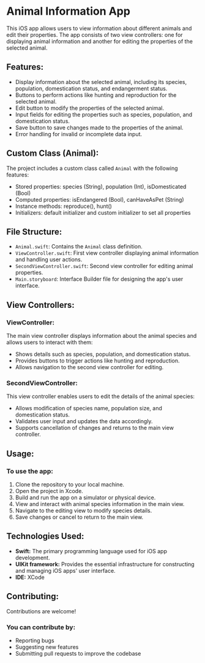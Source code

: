 # Animal Information App
This iOS app allows users to view information about different animals and edit their properties. The app consists of two view controllers: one for displaying animal information and another for editing the properties of the selected animal.

## Features:
- Display information about the selected animal, including its species, population, domestication status, and endangerment status.
- Buttons to perform actions like hunting and reproduction for the selected animal.
- Edit button to modify the properties of the selected animal.
- Input fields for editing the properties such as species, population, and domestication status.
- Save button to save changes made to the properties of the animal.
- Error handling for invalid or incomplete data input.

## Custom Class (Animal):
The project includes a custom class called `Animal` with the following features:
- Stored properties: species (String), population (Int), isDomesticated (Bool)
- Computed properties: isEndangered (Bool), canHaveAsPet (String)
- Instance methods: reproduce(), hunt()
- Initializers: default initializer and custom initializer to set all properties

## File Structure:
- `Animal.swift`: Contains the `Animal` class definition.
- `ViewController.swift`: First view controller displaying animal information and handling user actions.
- `SecondViewController.swift`: Second view controller for editing animal properties.
- `Main.storyboard`: Interface Builder file for designing the app's user interface.


## View Controllers:
### ViewController:
The main view controller displays information about the animal species and allows users to interact with them:
- Shows details such as species, population, and domestication status.
- Provides buttons to trigger actions like hunting and reproduction.
- Allows navigation to the second view controller for editing.

### SecondViewController:
This view controller enables users to edit the details of the animal species:
- Allows modification of species name, population size, and domestication status.
- Validates user input and updates the data accordingly.
- Supports cancellation of changes and returns to the main view controller.


## Usage:
### To use the app:
1. Clone the repository to your local machine.
2. Open the project in Xcode.
3. Build and run the app on a simulator or physical device.
4. View and interact with animal species information in the main view.
5. Navigate to the editing view to modify species details.
6. Save changes or cancel to return to the main view.

## Technologies Used:
- **Swift:** The primary programming language used for iOS app development.
- **UIKit framework:** Provides the essential infrastructure for constructing and managing iOS apps' user interface.
- **IDE:** XCode

## Contributing:
Contributions are welcome! 

### You can contribute by:
-  Reporting bugs
-  Suggesting new features
-  Submitting pull requests to improve the codebase
